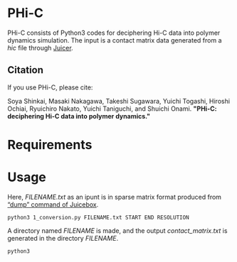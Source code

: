 # PHi-C

PHi-C consists of Python3 codes for deciphering Hi-C data into polymer dynamics simulation.
The input is a contact matrix data generated from a _hic_ file through [Juicer](https://github.com/aidenlab/juicer).

## Citation

If you use PHi-C, please cite:

Soya Shinkai, Masaki Nakagawa, Takeshi Sugawara, Yuichi Togashi, Hiroshi Ochiai,
Ryuichiro Nakato, Yuichi Taniguchi, and Shuichi Onami.
**"PHi-C: deciphering Hi-C data into polymer dynamics."**

# Requirements

# Usage
Here, _FILENAME.txt_ as an ipunt is in sparse matrix format produced from [“dump” command of Juicebox](https://github.com/aidenlab/juicer/wiki/Data-Extraction).

    python3 1_conversion.py FILENAME.txt START END RESOLUTION

A directory named _FILENAME_ is made,
and the output _contact_matrix.txt_ is generated in the directory _FILENAME_.

    python3
